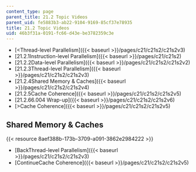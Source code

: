 ```yaml
---
content_type: page
parent_title: 21.2 Topic Videos
parent_uid: fe5883b3-ab22-9104-9169-85cf37e78935
title: 21.2 Topic Videos
uid: 46b3f31a-0191-fc66-d43e-be3782359c3e
---
```


*   [\<Thread-level Parallelism]({{< baseurl >}}/pages/c21/c21s2/c21s2v3)
*   [21.2.1Instruction-level Parallelism]({{< baseurl >}}/pages/c21/c21s2)
*   [21.2.2Data-level Parallelism]({{< baseurl >}}/pages/c21/c21s2/c21s2v2)
*   [21.2.3Thread-level Parallelism]({{< baseurl >}}/pages/c21/c21s2/c21s2v3)
*   [21.2.4Shared Memory & Caches]({{< baseurl >}}/pages/c21/c21s2/c21s2v4)
*   [21.2.5Cache Coherence]({{< baseurl >}}/pages/c21/c21s2/c21s2v5)
*   [21.2.66.004 Wrap-up]({{< baseurl >}}/pages/c21/c21s2/c21s2v6)
*   [\>Cache Coherence]({{< baseurl >}}/pages/c21/c21s2/c21s2v5)

Shared Memory & Caches
----------------------

{{< resource 8aef388b-173b-3709-a091-3862e2984222 >}}

*   [BackThread-level Parallelism]({{< baseurl >}}/pages/c21/c21s2/c21s2v3)
*   [ContinueCache Coherence]({{< baseurl >}}/pages/c21/c21s2/c21s2v5)